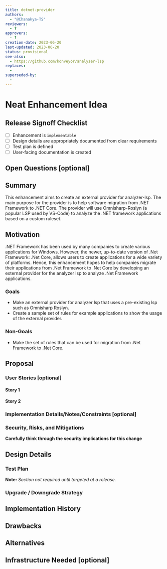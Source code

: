 ```yaml
---
title: dotnet-provider
authors:
  - "@Chanakya-TS"
reviewers:
  - ?
approvers:
  - ?
creation-date: 2023-06-20
last-updated: 2023-06-20
status: provisional
see-also:
  - https://github.com/konveyor/analyzer-lsp
replaces:
  - 
superseded-by:
  - 
---
```


# Neat Enhancement Idea

## Release Signoff Checklist

- [ ] Enhancement is `implementable`
- [ ] Design details are appropriately documented from clear requirements
- [ ] Test plan is defined
- [ ] User-facing documentation is created

## Open Questions [optional]

## Summary

This enhancement aims to create an external provider for analyzer-lsp. The main purpose
for the provider is to help software migration from .NET Framework to .NET Core. The provider
will use Omnisharp-Roslyn (a popular LSP used by VS-Code) to analyze the .NET framework 
applications based on a custom ruleset.

## Motivation

.NET Framework has been used by many companies to create various applications for Windows. 
However, the newer, up-to-date version of .Net Framework: .Net Core, allows users to create 
applications for a wide variety of platforms. Hence, this enhancement hopes to help companies 
migrate their applications from .Net Framework to .Net Core by developing an external provider
for the analyzer lsp to analyze .Net Framework applications.

### Goals

- Make an external provider for analyzer lsp that uses a pre-existing lsp such as Omnisharp Roslyn.
- Create a sample set of rules for example applications to show the usage of the external provider.

### Non-Goals

- Make the set of rules that can be used for migration from .Net Framework to .Net Core.

## Proposal

### User Stories [optional]

#### Story 1

#### Story 2

### Implementation Details/Notes/Constraints [optional]

### Security, Risks, and Mitigations

**Carefully think through the security implications for this change**

## Design Details

### Test Plan

**Note:** *Section not required until targeted at a release.*

### Upgrade / Downgrade Strategy

## Implementation History

## Drawbacks

## Alternatives

## Infrastructure Needed [optional]
